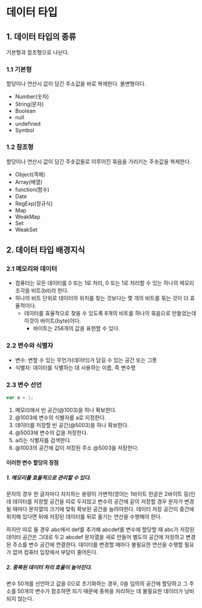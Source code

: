 # 데이터 타입

## 1. 데이터 타입의 종류

기본형과 참조형으로 나뉜다.

### 1.1 기본형

할당이나 연산시 값이 담긴 주소값을 바로 복제한다. 불변형이다.

- Number(숫자)
- String(문자)
- Boolean
- null
- undefined
- Symbol

### 1.2 참조형

할당이나 연산시 값이 담긴 주솟값들로 이루어진 묶음을 가리키는 주솟값을 복제한다.

- Object(객체)
- Array(배열)
- function(함수)
- Date
- RegExp(정규식)
- Map
- WeakMap
- Set
- WeakSet

## 2. 데이터 타입 배경지식

### 2.1 메모리와 데이터

- 컴퓨터는 모든 데이터를 0 또는 1로 처리, 0 또는 1로 처리할 수 있는 하나의 메모리 조각을 비트(bit)라 한다.
- 하나의 비트 단위로 데이터의 위치를 찾는 것보다는 몇 개의 비트를 묶는 것이 더 효율적이다.
    - 데이터를 효율적으로 찾을 수 있도록 8개의 비트를 하나의 묶음으로 만들었는데 이것이 바이트(byte)이다.
        - 바이트는 256개의 값을 표현할 수 있다.

### 2.2 변수와 식별자

- 변수: 변할 수 있는 무언가(데이터)가 담길 수 있는 공간 또는 그릇
- 식별자: 데이터를 식별하는 데 사용하는 이름, 즉 변수명

### 2.3 변수 선언

```javascript
var a = 1;
```

1. 메모리에서 빈 공간(@1003)을 하나 확보한다.
2. @1003에 변수의 식별자를 a로 지정한다.
3. 데이터를 저장할 빈 공간(@5003)을 하나 확보한다.
4. @5003에 변수의 값을 저장한다.
5. a라는 식별자를 검색한다.
6. @1003의 공간에 값이 저장된 주소 @5003을 저장한다.

#### 이러한 변수 할당의 장점

##### 1. 메모리를 효율적으로 관리할 수 있다.
    
문자의 경우 한 글자마다 차지하는 용량이 가변적(영어는 1바이트 한글은 2바이트 등)인데 데이터를 저장할 공간을 따로 두지않고 변수의 공간에 같이 저장할 경우 문자가 변경될 때마다 문자열의 크기에 맞춰 확보된 공간을 늘려야한다. 데이터 저장 공간이 중간에 위치해 있다면 뒤에 저장된 데이터를 뒤로 옮기는 연산을 수행해야 한다.

하지만 따로 둘 경우 abc에서 def를 추가해 abcdef를 변수에 할당할 때 abc가 저장된 데이터 공간은 그대로 두고 abcdef 문자열을 새로 만들어 별도의 공간에 저장하고 변경된 주소를 변수 공간에 연결한다. 데이터를 변경할 때마다 불필요한 연산을 수행할 필요가 없어 컴퓨터 입장에서 부담이 줄어든다.

##### 2. 중복된 데이터 처리 효율이 높아진다.

변수 50개를 선언하고 값을 0으로 초기화하는 경우, 0을 임의의 공간에 할당하고 그 주소를 50개의 변수가 참조하면 되기 때문에 중복을 처리하는 데 불필요한 데이터가 낭비되지 않는다.
